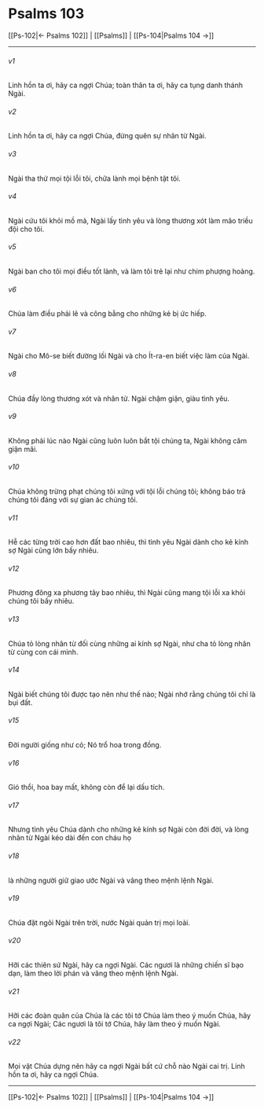 # Psalms 103

[[Ps-102|← Psalms 102]] | [[Psalms]] | [[Ps-104|Psalms 104 →]]
***



###### v1 
Linh hồn ta ơi, hãy ca ngợi Chúa; toàn thân ta ơi, hãy ca tụng danh thánh Ngài. 

###### v2 
Linh hồn ta ơi, hãy ca ngợi Chúa, đừng quên sự nhân từ Ngài. 

###### v3 
Ngài tha thứ mọi tội lỗi tôi, chữa lành mọi bệnh tật tôi. 

###### v4 
Ngài cứu tôi khỏi mồ mả, Ngài lấy tình yêu và lòng thương xót làm mão triều đội cho tôi. 

###### v5 
Ngài ban cho tôi mọi điều tốt lành, và làm tôi trẻ lại như chim phượng hoàng. 

###### v6 
Chúa làm điều phải lẽ và công bằng cho những kẻ bị ức hiếp. 

###### v7 
Ngài cho Mô-se biết đường lối Ngài và cho Ít-ra-en biết việc làm của Ngài. 

###### v8 
Chúa đầy lòng thương xót và nhân từ. Ngài chậm giận, giàu tình yêu. 

###### v9 
Không phải lúc nào Ngài cũng luôn luôn bắt tội chúng ta, Ngài không căm giận mãi. 

###### v10 
Chúa không trừng phạt chúng tôi xứng với tội lỗi chúng tôi; không báo trả chúng tôi đáng với sự gian ác chúng tôi. 

###### v11 
Hễ các từng trời cao hơn đất bao nhiêu, thì tình yêu Ngài dành cho kẻ kính sợ Ngài cũng lớn bấy nhiêu. 

###### v12 
Phương đông xa phương tây bao nhiêu, thì Ngài cũng mang tội lỗi xa khỏi chúng tôi bấy nhiêu. 

###### v13 
Chúa tỏ lòng nhân từ đối cùng những ai kính sợ Ngài, như cha tỏ lòng nhân từ cùng con cái mình. 

###### v14 
Ngài biết chúng tôi được tạo nên như thế nào; Ngài nhớ rằng chúng tôi chỉ là bụi đất. 

###### v15 
Đời người giống như cỏ; Nó trổ hoa trong đồng. 

###### v16 
Gió thổi, hoa bay mất, không còn để lại dấu tích. 

###### v17 
Nhưng tình yêu Chúa dành cho những kẻ kính sợ Ngài còn đời đời, và lòng nhân từ Ngài kéo dài đến con cháu họ 

###### v18 
là những người giữ giao ước Ngài và vâng theo mệnh lệnh Ngài. 

###### v19 
Chúa đặt ngôi Ngài trên trời, nước Ngài quản trị mọi loài. 

###### v20 
Hỡi các thiên sứ Ngài, hãy ca ngợi Ngài. Các ngươi là những chiến sĩ bạo dạn, làm theo lời phán và vâng theo mệnh lệnh Ngài. 

###### v21 
Hỡi các đoàn quân của Chúa là các tôi tớ Chúa làm theo ý muốn Chúa, hãy ca ngợi Ngài; Các ngươi là tôi tớ Chúa, hãy làm theo ý muốn Ngài. 

###### v22 
Mọi vật Chúa dựng nên hãy ca ngợi Ngài bất cứ chỗ nào Ngài cai trị. Linh hồn ta ơi, hãy ca ngợi Chúa.

***
[[Ps-102|← Psalms 102]] | [[Psalms]] | [[Ps-104|Psalms 104 →]]
